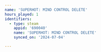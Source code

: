```yaml
---
name: 'SUPERHOT: MIND CONTROL DELETE'
hours_played: 1
identifiers:
  - type: steam
    appid: '690040'
    name: 'SUPERHOT: MIND CONTROL DELETE'
    synced_on: '2024-07-04'

---
```


